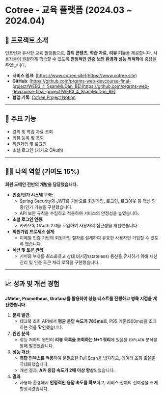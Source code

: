 # Cotree - 교육 플랫폼 (2024.03 ~ 2024.04)

## 🌳 프로젝트 소개
인프런과 유사한 교육 플랫폼으로, **강의 콘텐츠**, **학습 자료**, **리뷰 기능**을 제공합니다.
사용자들이 원활하게 학습할 수 있도록 **안정적인 인증·보안 환경과 성능 최적화**에 중점을 두었습니다.

- **서비스 링크**: [https://www.cotree.site](https://www.cotree.site)
- **GitHub**: [https://github.com/prgrms-web-devcourse-final-project/WEB3_4_SsamMuDan_BE](https://github.com/prgrms-web-devcourse-final-project/WEB3_4_SsamMuDan_BE)
- **협업 기록**: [Cotree Project Notion](https://witty-wedelia-088.notion.site/Cotree-Project-1d873f8767a280f9afb0fbee49d83ed4)

---

## 🚀 주요 기능
- 강의 및 학습 자료 조회
- 리뷰 등록 및 조회
- 회원가입 및 로그인
- 소셜 로그인 (카카오 OAuth)

---

## 🙋‍♂️ 나의 역할 (기여도 15%)
**회원 도메인 전반의 개발을 담당했습니다.**

- **인증/인가 시스템 구축**:
  - Spring Security와 JWT를 기반으로 회원가입, 로그인, 로그아웃 등 핵심 인증/인가 기능을 구현했습니다.
  - API 보안 규칙을 수립하고 적용하여 서비스의 안정성을 높였습니다.
- **소셜 로그인 연동**:
  - 카카오톡 OAuth 2.0을 도입하여 사용자의 접근성을 개선했습니다.
- **회원가입 프로세스 설계**:
  - 이메일 인증 기반의 회원가입 절차를 설계하여 유효한 사용자만 가입할 수 있도록 했습니다.
- **세션 및 토큰 관리**:
  - 서버의 부하를 최소화하고 상태 비저장(stateless) 통신을 유지하기 위해 세션 관리 및 인증 토큰 처리 로직을 구현했습니다.

---

## 📈 성과 및 개선 경험
**JMeter, Prometheus, Grafana를 활용하여 성능 테스트를 진행하고 병목 지점을 개선했습니다.**

1. **문제 발견**:
   - 테크북 조회 API에서 **평균 응답 속도가 783ms**로, P95 기준(500ms)을 초과하는 것을 확인했습니다.
2. **원인 분석**:
   - 성능 저하의 원인이 **리뷰 목록을 조회하는 N+1 쿼리**에 있음을 `EXPLAIN` 분석을 통해 발견했습니다.
3. **성능 개선**:
   - **복합 인덱스를 적용**하여 불필요한 Full Scan을 방지하고, 데이터 조회 효율을 극대화했습니다.
   - 개선 결과, **API 응답 속도가 2배 이상 향상**되었습니다.
4. **결과**:
   - 사용자 환경에서 **안정적인 응답 속도를 확보**하고, 서비스 전체의 신뢰성을 크게 향상시켰습니다.